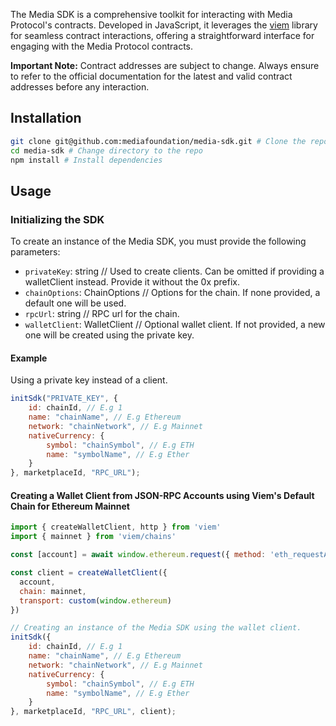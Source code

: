 The Media SDK is a comprehensive toolkit for interacting with Media Protocol's contracts. Developed in JavaScript, it leverages the [viem](https://viem.sh/) library for seamless contract interactions, offering a straightforward interface for engaging with the Media Protocol contracts.

**Important Note:** Contract addresses are subject to change. Always ensure to refer to the official documentation for the latest and valid contract addresses before any interaction.

## Installation

```bash
git clone git@github.com:mediafoundation/media-sdk.git # Clone the repo
cd media-sdk # Change directory to the repo
npm install # Install dependencies
```

## Usage

### Initializing the SDK

To create an instance of the Media SDK, you must provide the following parameters:

- `privateKey`: string // Used to create clients. Can be omitted if providing a walletClient instead. Provide it without the 0x prefix.
- `chainOptions`: ChainOptions // Options for the chain. If none provided, a default one will be used.
- `rpcUrl`: string // RPC url for the chain.
- `walletClient`: WalletClient // Optional wallet client. If not provided, a new one will be created using the private key.

#### Example

Using a private key instead of a client.

```javascript
initSdk("PRIVATE_KEY", {
    id: chainId, // E.g 1
    name: "chainName", // E.g Ethereum
    network: "chainNetwork", // E.g Mainnet
    nativeCurrency: {
        symbol: "chainSymbol", // E.g ETH
        name: "symbolName", // E.g Ether
    }
}, marketplaceId, "RPC_URL");
```

#### Creating a Wallet Client from JSON-RPC Accounts using Viem's Default Chain for Ethereum Mainnet

```javascript
import { createWalletClient, http } from 'viem'
import { mainnet } from 'viem/chains'

const [account] = await window.ethereum.request({ method: 'eth_requestAccounts' })

const client = createWalletClient({ 
  account, 
  chain: mainnet,
  transport: custom(window.ethereum)
})

// Creating an instance of the Media SDK using the wallet client. 
initSdk({
    id: chainId, // E.g 1
    name: "chainName", // E.g Ethereum
    network: "chainNetwork", // E.g Mainnet
    nativeCurrency: {
        symbol: "chainSymbol", // E.g ETH
        name: "symbolName", // E.g Ether
    }
}, marketplaceId, "RPC_URL", client);
```
